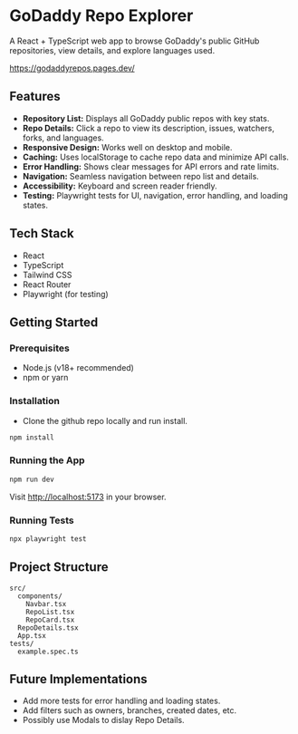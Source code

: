 # GoDaddy Repo Explorer

A React + TypeScript web app to browse GoDaddy's public GitHub repositories, view details, and explore languages used.

https://godaddyrepos.pages.dev/

## Features

- **Repository List:** Displays all GoDaddy public repos with key stats.
- **Repo Details:** Click a repo to view its description, issues, watchers, forks, and languages.
- **Responsive Design:** Works well on desktop and mobile.
- **Caching:** Uses localStorage to cache repo data and minimize API calls.
- **Error Handling:** Shows clear messages for API errors and rate limits.
- **Navigation:** Seamless navigation between repo list and details.
- **Accessibility:** Keyboard and screen reader friendly.
- **Testing:** Playwright tests for UI, navigation, error handling, and loading states.

## Tech Stack

- React
- TypeScript
- Tailwind CSS
- React Router
- Playwright (for testing)

## Getting Started

### Prerequisites

- Node.js (v18+ recommended)
- npm or yarn

### Installation

- Clone the github repo locally and run install.

```bash
npm install
```

### Running the App

```bash
npm run dev
```

Visit [http://localhost:5173](http://localhost:5173) in your browser.

### Running Tests

```bash
npx playwright test
```

## Project Structure

```
src/
  components/
    Navbar.tsx
    RepoList.tsx
    RepoCard.tsx
  RepoDetails.tsx
  App.tsx
tests/
  example.spec.ts
```

## Future Implementations

- Add more tests for error handling and loading states.
- Add filters such as owners, branches, created dates, etc.
- Possibly use Modals to dislay Repo Details.
